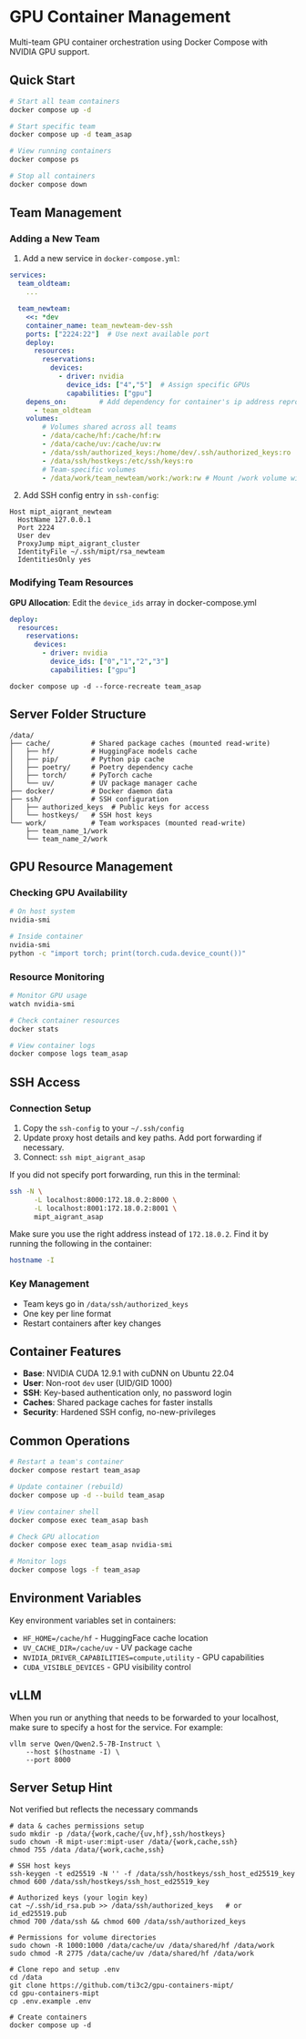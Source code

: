 # GPU Container Management

Multi-team GPU container orchestration using Docker Compose with NVIDIA GPU support.

## Quick Start

```bash
# Start all team containers
docker compose up -d

# Start specific team
docker compose up -d team_asap

# View running containers
docker compose ps

# Stop all containers
docker compose down
```

## Team Management

### Adding a New Team

1. Add a new service in `docker-compose.yml`:
```yaml
services:
  team_oldteam:
    ...

  team_newteam:
    <<: *dev
    container_name: team_newteam-dev-ssh
    ports: ["2224:22"]  # Use next available port
    deploy:
      resources:
        reservations:
          devices:
            - driver: nvidia
              device_ids: ["4","5"]  # Assign specific GPUs
              capabilities: ["gpu"]
    depens_on:        # Add dependency for container's ip address reproducibility
      - team_oldteam
    volumes:
        # Volumes shared across all teams
        - /data/cache/hf:/cache/hf:rw
        - /data/cache/uv:/cache/uv:rw
        - /data/ssh/authorized_keys:/home/dev/.ssh/authorized_keys:ro
        - /data/ssh/hostkeys:/etc/ssh/keys:ro
        # Team-specific volumes
        - /data/work/team_newteam/work:/work:rw # Mount /work volume with team name

```

2. Add SSH config entry in `ssh-config`:
```
Host mipt_aigrant_newteam
  HostName 127.0.0.1
  Port 2224
  User dev
  ProxyJump mipt_aigrant_cluster
  IdentityFile ~/.ssh/mipt/rsa_newteam
  IdentitiesOnly yes
```

### Modifying Team Resources

**GPU Allocation**: Edit the `device_ids` array in docker-compose.yml
```yaml
deploy:
  resources:
    reservations:
      devices:
        - driver: nvidia
          device_ids: ["0","1","2","3"]
          capabilities: ["gpu"]
```

```
docker compose up -d --force-recreate team_asap
```


## Server Folder Structure

```
/data/
├── cache/          # Shared package caches (mounted read-write)
│   ├── hf/         # HuggingFace models cache
│   ├── pip/        # Python pip cache
│   ├── poetry/     # Poetry dependency cache
│   ├── torch/      # PyTorch cache
│   └── uv/         # UV package manager cache
├── docker/         # Docker daemon data
├── ssh/            # SSH configuration
│   ├── authorized_keys  # Public keys for access
│   └── hostkeys/   # SSH host keys
└── work/           # Team workspaces (mounted read-write)
    ├── team_name_1/work
    └── team_name_2/work
```

## GPU Resource Management

### Checking GPU Availability
```bash
# On host system
nvidia-smi

# Inside container
nvidia-smi
python -c "import torch; print(torch.cuda.device_count())"
```

### Resource Monitoring
```bash
# Monitor GPU usage
watch nvidia-smi

# Check container resources
docker stats

# View container logs
docker compose logs team_asap
```

## SSH Access

### Connection Setup
1. Copy the `ssh-config` to your `~/.ssh/config`
2. Update proxy host details and key paths. Add port forwarding if necessary.
3. Connect: `ssh mipt_aigrant_asap`

If you did not specify port forwarding, run this in the terminal:

```sh
ssh -N \
      -L localhost:8000:172.18.0.2:8000 \
      -L localhost:8001:172.18.0.2:8001 \
      mipt_aigrant_asap
```

Make sure you use the right address instead of `172.18.0.2`. Find it by running the following in the container:

```sh
hostname -I
```

### Key Management
- Team keys go in `/data/ssh/authorized_keys`
- One key per line format
- Restart containers after key changes

## Container Features

- **Base**: NVIDIA CUDA 12.9.1 with cuDNN on Ubuntu 22.04
- **User**: Non-root `dev` user (UID/GID 1000)
- **SSH**: Key-based authentication only, no password login
- **Caches**: Shared package caches for faster installs
- **Security**: Hardened SSH config, no-new-privileges

## Common Operations

```bash
# Restart a team's container
docker compose restart team_asap

# Update container (rebuild)
docker compose up -d --build team_asap

# View container shell
docker compose exec team_asap bash

# Check GPU allocation
docker compose exec team_asap nvidia-smi

# Monitor logs
docker compose logs -f team_asap
```

## Environment Variables

Key environment variables set in containers:
- `HF_HOME=/cache/hf` - HuggingFace cache location
- `UV_CACHE_DIR=/cache/uv` - UV package cache
- `NVIDIA_DRIVER_CAPABILITIES=compute,utility` - GPU capabilities
- `CUDA_VISIBLE_DEVICES` - GPU visibility control

## vLLM
When you run or anything that needs to be forwarded to your localhost, make sure to specify a host for the service. For example:

```
vllm serve Qwen/Qwen2.5-7B-Instruct \
    --host $(hostname -I) \
    --port 8000
```

## Server Setup Hint

Not verified but reflects the necessary commands

```
# data & caches permissions setup
sudo mkdir -p /data/{work,cache/{uv,hf},ssh/hostkeys}
sudo chown -R mipt-user:mipt-user /data/{work,cache,ssh}
chmod 755 /data /data/{work,cache,ssh}

# SSH host keys
ssh-keygen -t ed25519 -N '' -f /data/ssh/hostkeys/ssh_host_ed25519_key
chmod 600 /data/ssh/hostkeys/ssh_host_ed25519_key

# Authorized keys (your login key)
cat ~/.ssh/id_rsa.pub >> /data/ssh/authorized_keys   # or id_ed25519.pub
chmod 700 /data/ssh && chmod 600 /data/ssh/authorized_keys

# Permissions for volume directories
sudo chown -R 1000:1000 /data/cache/uv /data/shared/hf /data/work
sudo chmod -R 2775 /data/cache/uv /data/shared/hf /data/work

# Clone repo and setup .env
cd /data
git clone https://github.com/ti3c2/gpu-containers-mipt/
cd gpu-containers-mipt
cp .env.example .env

# Create containers
docker compose up -d

```
